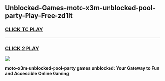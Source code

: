 
## Unblocked-Games-moto-x3m-unblocked-pool-party-Play-Free-zd1lt
<h3>
<a href="https://premium76.site?title=moto-x3m-unblocked-pool-party&ref=17A">CLICK TO PLAY</a></h3>
<hr>

<h3>
<a href="https://premium76.site?title=moto-x3m-unblocked-pool-party&ref=17A">CLICK 2 PLAY</a>
  
</h3>

<a href="https://premium76.site?title=moto-x3m-unblocked-pool-party&ref=17A"><img src="https://clearcache.store/games.png"></a>


**moto-x3m-unblocked-pool-party games unblocked: Your Gateway to Fun and Accessible Online Gaming**
